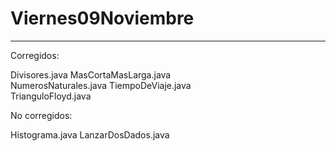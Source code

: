 # Viernes09Noviembre
-----------------------

Corregidos:

Divisores.java
MasCortaMasLarga.java	
NumerosNaturales.java
TiempoDeViaje.java	
TrianguloFloyd.java

No corregidos:

Histograma.java	
LanzarDosDados.java	
